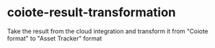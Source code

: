 # coiote-result-transformation
Take the result from the cloud integration and transform it from "Coiote format" to "Asset Tracker" format
